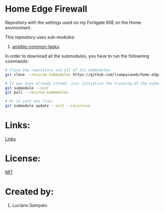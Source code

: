 # Home Edge Firewall

Repository with the settings used on my Fortigate 80E on the Home environment.

This repository uses sub-modules:<br/>
1. [ansible-common-tasks](https://github.com/lsampaioweb/ansible-common-tasks "ansible-common-tasks").

In order to download all the submodules, you have to run the followinng commands:

```bash
# Clone the repository and all of its submodules.
git clone --recurse-submodules https://github.com/lsampaioweb/home-edge-firewall.git

# If you have already cloned. Just initialize the tracking of the submodules.
git submodule --init
git pull --recurse-submodules

# Or in just one line:
git submodule update --init --recursive
```

# Links:

[Links](links.md "Links")

# License:

[MIT](LICENSE "MIT License")

# Created by:

1. Luciano Sampaio.
